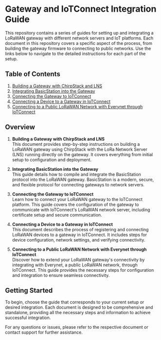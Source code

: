 # Gateway and IoTConnect Integration Guide

This repository contains a series of guides for setting up and integrating a LoRaWAN gateway with different network servers and IoT platforms. Each document in this repository covers a specific aspect of the process, from building the gateway firmware to connecting to public networks. Use the links below to navigate to the detailed instructions for each part of the setup.

## Table of Contents

1. [Building a Gateway with ChirpStack and LNS](docs/ChirpStack-Gateway.md)
2. [Integrating BasicStation into the Gateway](docs/BasicStation-Gateway.md)
3. [Connecting the Gateway to IoTConnect](docs/IoTConnect-Gateway.md)
4. [Connecting a Device to a Gateway in IoTConnect](docs/IoTConnect-Device.md)
5. [Connecting to a Public LoRaWAN Network with Everynet through IoTConnect](docs/Everynet-IoTConnect.md)

## Overview

1. **Building a Gateway with ChirpStack and LNS**  
   This document provides step-by-step instructions on building a LoRaWAN gateway using ChirpStack with the LoRa Network Server (LNS) running directly on the gateway. It covers everything from initial setup to configuration and deployment.

2. **Integrating BasicStation into the Gateway**  
   This guide details how to compile and integrate the BasicStation protocol into the LoRaWAN gateway. BasicStation is a modern, secure, and flexible protocol for connecting gateways to network servers.

3. **Connecting the Gateway to IoTConnect**  
   Learn how to connect your LoRaWAN gateway to the IoTConnect platform. This guide covers the configuration of the gateway to communicate with IoTConnect's LoRaWAN network server, including certificate setup and secure communication.

4. **Connecting a Device to a Gateway in IoTConnect**  
   This document describes the process of registering and connecting LoRaWAN devices to a gateway in IoTConnect. It includes steps for device configuration, network settings, and verifying connectivity.

5. **Connecting to a Public LoRaWAN Network with Everynet through IoTConnect**  
   Discover how to extend your LoRaWAN gateway's connectivity by integrating with Everynet, a public LoRaWAN network, through IoTConnect. This guide provides the necessary steps for configuration and integration to ensure seamless connectivity.

## Getting Started

To begin, choose the guide that corresponds to your current setup or desired integration. Each document is designed to be comprehensive and standalone, providing all the necessary steps and information to achieve successful integration.

For any questions or issues, please refer to the respective document or contact support for further assistance.
